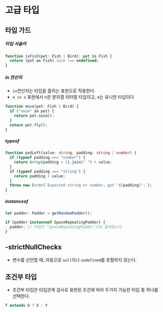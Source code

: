 # 고급 타입

## 타입 가드

##### 타입 서술어

```typescript
function isFish(pet: Fish | Bird): pet is Fish {
  return (pet as Fish).swim !== undefined;
}
```

##### in 연산자

- `in`연산자는 타입을 좁히는 표현으로 작용한다.
- `n in x` 표현에서 n은 문자열 리터럴 타입이고, x는 유니언 타입이다

```typescript
function move(pet: Fish | Bird) {
  if ("swim" in pet) {
    return pet.swim();
  }
  return pet.fly();
}
```

##### typeof

```typescript
function padLeft(value: string, padding: string | number) {
  if (typeof padding === "number") {
    return Array(padding + 1).join(" ") + value;
  }
  if (typeof padding === "string") {
    return padding + value;
  }
  throw new Error(`Expected string or number, got '${padding}'.`);
}
```

##### instanceof

```typescript
let padder: Padder = getRandomPadder();

if (padder instanceof SpaceRepeatingPadder) {
  padder; // 타입은 'SpaceRepeatingPadder'으로 좁혀집니다
}
```

## -strictNullChecks

- 변수를 선언할 때, 자동으로 `null`이나 `undefined`를 포함하지 않는다.

## 조건부 타입

- 조건부 타입은 타입관계 검사로 표현된 조건에 따라 두가지 가능한 타입 중 하나를 선택한다.

```typescript
T extends U ? X : Y
```

